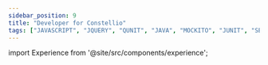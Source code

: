 ```yaml
---
sidebar_position: 9
title: "Developer for Constellio"
tags: ["JAVASCRIPT", "JQUERY", "QUNIT", "JAVA", "MOCKITO", "JUNIT", "SELENIUM", "CSS", "INTELLIJ", "GIT"]
---
```


import Experience from '@site/src/components/experience';

<Experience title={frontMatter.title} />
